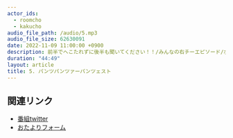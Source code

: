```yaml
---
actor_ids:
  - roomcho
  - kakucho
audio_file_path: /audio/5.mp3
audio_file_size: 62630091
date: 2022-11-09 11:00:00 +0900
description: 前半でへこたれずに後半も聞いてください！！/みんなの右チーエピソード/ポッポの思ひ出/対偶パンツとギラつきパンツ/スピーチとスカートは短いほうがいい/共同体欲
duration: "44:49"
layout: article
title: 5. パンツパンツァーパンツェスト
---
```


## 関連リンク

- [番組twitter](https://twitter.com/migikarachi)
- [おたよりフォーム](https://docs.google.com/forms/d/e/1FAIpQLSfCo_pOeUstqHMCWlYCWiUV7CNOls7UOgEKgCIMOYv2IbasfA/viewform)
